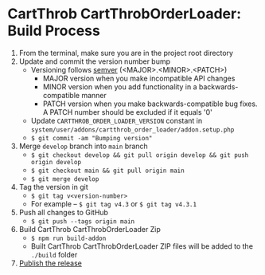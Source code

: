 # CartThrob CartThrobOrderLoader: Build Process

1. From the terminal, make sure you are in the project root directory
2. Update and commit the version number bump
    * Versioning follows [semver](https://semver.org/) (&lt;MAJOR&gt;.&lt;MINOR&gt;.&lt;PATCH&gt;)
        * MAJOR version when you make incompatible API changes
        * MINOR version when you add functionality in a backwards-compatible manner
        * PATCH version when you make backwards-compatible bug fixes. A PATCH number should be excluded if it equals '0'
    * Update `CARTTHROB_ORDER_LOADER_VERSION` constant in `system/user/addons/cartthrob_order_loader/addon.setup.php`
    * `$ git commit -am "Bumping version"`
3. Merge `develop` branch into `main` branch
    * `$ git checkout develop && git pull origin develop && git push origin develop`
    * `$ git checkout main && git pull origin main`
    * `$ git merge develop`
4. Tag the version in git
    * `$ git tag v<version-number>`
    * For example – `$ git tag v4.3` or `$ git tag v4.3.1`
5. Push all changes to GitHub
    * `$ git push --tags origin main`
6. Build CartThrob CartThrobOrderLoader Zip
    * `$ npm run build-addon`
    * Built CartThrob CartThrobOrderLoader ZIP files will be added to the `./build` folder
7. [Publish the release](release.md)